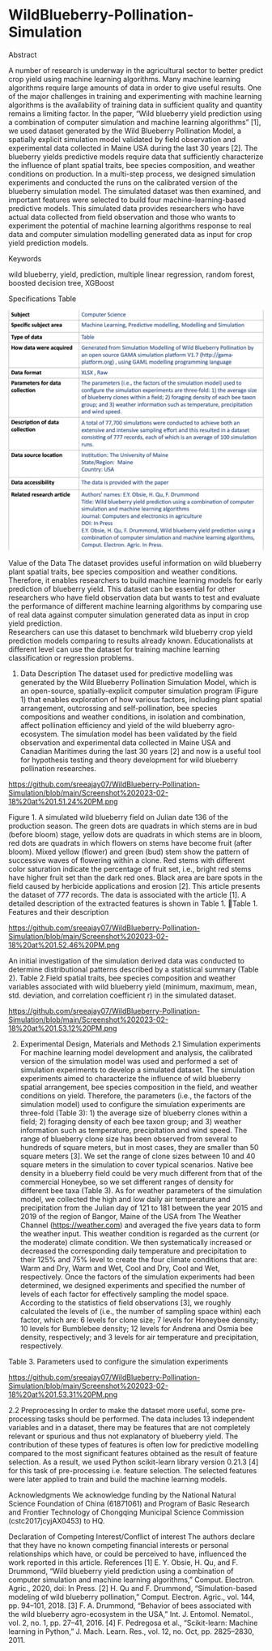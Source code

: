 # WildBlueberry-Pollination-Simulation
Abstract


A number of research is underway in the agricultural sector to better predict crop yield using machine learning algorithms. Many machine learning algorithms require large amounts of data in order to give useful results. One of the major challenges in training and experimenting with machine learning algorithms is the availability of training data in sufficient quality and quantity remains a limiting factor. In the paper, “Wild blueberry yield prediction using a combination of computer simulation and machine learning algorithms” [1], we used dataset generated by the Wild Blueberry Pollination Model,  a spatially explicit simulation model validated by field observation and experimental data collected in Maine USA during the last 30 years [2]. The blueberry yields predictive models require data that sufficiently characterize the influence of plant spatial traits, bee species composition, and weather conditions on production. In a multi-step process, we designed simulation experiments and conducted the runs on the calibrated version of the blueberry simulation model. The simulated dataset was then examined, and important features were selected to build four machine-learning-based predictive models. This simulated data provides researchers who have actual data collected from field observation and those who wants to experiment the potential of machine learning algorithms response to real data and computer simulation modelling generated data as input for crop yield prediction models.


Keywords


wild blueberry, yield, prediction, multiple linear regression, random forest, boosted decision tree, XGBoost

Specifications Table
<p align="center"> 
<img src="https://github.com/sreeajay07/WildBlueberry-Pollination-Simulation/blob/main/Screenshot%202023-02-18%20at%201.50.41%20PM.png">
</p>


Value of the Data
The dataset provides useful information on wild blueberry plant spatial traits, bee species composition and weather conditions. Therefore, it enables researchers to build machine learning models for early prediction of blueberry yield. 
This dataset can be essential for other researchers who have field observation data but wants to test and evaluate the performance of different machine learning algorithms by comparing use of real data against computer simulation generated data as input in crop yield prediction.  
Researchers can use this dataset to benchmark wild blueberry crop yield prediction models comparing to results already known. 
Educationalists at different level can use the dataset for training machine learning classification or regression problems.
1. Data Description
The dataset used for predictive modelling was generated by the Wild Blueberry Pollination Simulation Model, which is an open-source, spatially-explicit computer simulation program (Figure 1) that enables exploration of how various factors, including plant spatial arrangement, outcrossing and self-pollination, bee species compositions and weather conditions, in isolation and combination, affect pollination efficiency and yield of the wild blueberry agro-ecosystem. The simulation model has been validated by the field observation and experimental data collected in Maine USA and Canadian Maritimes during the last 30 years [2] and now is a useful tool for hypothesis testing and theory development for wild blueberry pollination researches.




https://github.com/sreeajay07/WildBlueberry-Pollination-Simulation/blob/main/Screenshot%202023-02-18%20at%201.51.24%20PM.png






Figure 1. A simulated wild blueberry field on Julian date 136 of the production season. The green dots are quadrats in which stems are in bud (before bloom) stage, yellow dots are quadrats in which stems are in bloom, red dots are quadrats in which flowers on stems have become fruit (after bloom). Mixed yellow (flower) and green (bud) stem show the pattern of successive waves of flowering within a clone. Red stems with different color saturation indicate the percentage of fruit set, i.e., bright red stems have higher fruit set than the dark red ones. Black area are bare spots in the field caused by herbicide applications and erosion [2].
This article presents the dataset of 777 records. The data is associated with the article [1]. A detailed description of the extracted features is shown in Table 1.
Table 1. Features and their description 

https://github.com/sreeajay07/WildBlueberry-Pollination-Simulation/blob/main/Screenshot%202023-02-18%20at%201.52.46%20PM.png

An initial investigation of the simulation derived data was conducted to determine distributional patterns described by a statistical summary (Table 2).
Table 2.Field spatial traits, bee species composition and weather variables associated with wild blueberry yield (minimum, maximum, mean, std. deviation, and correlation coefficient r) in the simulated dataset.



https://github.com/sreeajay07/WildBlueberry-Pollination-Simulation/blob/main/Screenshot%202023-02-18%20at%201.53.12%20PM.png




2. Experimental Design, Materials and Methods
2.1 Simulation experiments
For machine learning model development and analysis, the calibrated version of the simulation model was used and performed a set of simulation experiments to develop a simulated dataset. The simulation experiments aimed to characterize the influence of wild blueberry spatial arrangement, bee species composition in the field, and weather conditions on yield. Therefore, the parameters (i.e., the factors of the simulation model) used to configure the simulation experiments are three-fold (Table 3): 1) the average size of blueberry clones within a field; 2) foraging density of each bee taxon group; and 3) weather information such as temperature, precipitation and wind speed. The range of blueberry clone size has been observed from several to hundreds of square meters, but in most cases, they are smaller than 50 square meters [3]. We set the range of clone sizes between 10 and 40 square meters in the simulation to cover typical scenarios. Native bee density in a blueberry field could be very much different from that of the commercial Honeybee, so we set different ranges of density for different bee taxa (Table 3). As for weather parameters of the simulation model, we collected the high and low daily air temperature and precipitation from the Julian day of 121 to 181 between the year 2015 and 2019 of the region of Bangor, Maine of the USA from The Weather Channel (https://weather.com)  and averaged the five years data to form the weather input. This weather condition is regarded as the current (or the moderate) climate condition. We then systematically increased or decreased the corresponding daily temperature and precipitation to their 125% and 75% level to create the four climate conditions that are: Warm and Dry, Warm and Wet, Cool and Dry, Cool and Wet, respectively. Once the factors of the simulation experiments had been determined, we designed experiments and specified the number of levels of each factor for effectively sampling the model space. According to the statistics of field observations [3], we roughly calculated the levels of (i.e., the number of sampling space within) each factor, which are: 6 levels for clone size; 7 levels for Honeybee density; 10 levels for Bumblebee density; 12 levels for Andrena and Osmia bee density, respectively; and 3 levels for air temperature and precipitation, respectively.

Table 3. Parameters used to configure the simulation experiments


https://github.com/sreeajay07/WildBlueberry-Pollination-Simulation/blob/main/Screenshot%202023-02-18%20at%201.53.31%20PM.png



2.2 Preprocessing
In order to make the dataset more useful, some pre-processing tasks should be performed. The data includes 13 independent variables and in a dataset, there may be features that are not completely relevant or spurious and thus not explanatory of blueberry yield.  The contribution of these types of features is often low for predictive modelling compared to the most significant features obtained as the result of feature selection. As a result, we used Python scikit-learn library version 0.21.3 [4] for this task of pre-processing i.e. feature selection. The selected features were later applied to train and build the machine learning models.

Acknowledgments
We acknowledge funding by the National Natural Science Foundation of China (61871061) and Program of Basic Research and Frontier Technology of Chongqing Municipal Science Commission (cstc2017jcyjAX0453) to HQ.

Declaration of Competing Interest/Conflict of interest
The authors declare that they have no known competing financial interests or personal relationships which have, or could be perceived to have, influenced the work reported in this article.
References
[1]	E. Y. Obsie, H. Qu, and F. Drummond, “Wild blueberry yield prediction using a combination of computer simulation and machine learning algorithms,” Comput. Electron. Agric., 2020, doi: In Press.
[2]	H. Qu and F. Drummond, “Simulation-based modeling of wild blueberry pollination,” Comput. Electron. Agric., vol. 144, pp. 94–101, 2018.
[3]	F. A. Drummond, “Behavior of bees associated with the wild blueberry agro-ecosystem in the USA,” Int. J. Entomol. Nematol., vol. 2, no. 1, pp. 27–41, 2016.
[4]	F. Pedregosa et al., “Scikit-learn: Machine learning in Python,” J. Mach. Learn. Res., vol. 12, no. Oct, pp. 2825–2830, 2011.




